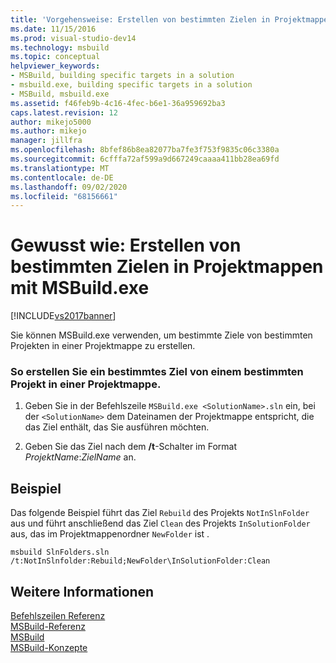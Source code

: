 ```yaml
---
title: 'Vorgehensweise: Erstellen von bestimmten Zielen in Projektmappen mit MSBuild.exe | Microsoft-Dokumentation'
ms.date: 11/15/2016
ms.prod: visual-studio-dev14
ms.technology: msbuild
ms.topic: conceptual
helpviewer_keywords:
- MSBuild, building specific targets in a solution
- msbuild.exe, building specific targets in a solution
- MSBuild, msbuild.exe
ms.assetid: f46feb9b-4c16-4fec-b6e1-36a959692ba3
caps.latest.revision: 12
author: mikejo5000
ms.author: mikejo
manager: jillfra
ms.openlocfilehash: 8bfef86b8ea82077ba7fe3f753f9835c06c3380a
ms.sourcegitcommit: 6cfffa72af599a9d667249caaaa411bb28ea69fd
ms.translationtype: MT
ms.contentlocale: de-DE
ms.lasthandoff: 09/02/2020
ms.locfileid: "68156661"
---
```

# <a name="how-to-build-specific-targets-in-solutions-by-using-msbuildexe"></a>Gewusst wie: Erstellen von bestimmten Zielen in Projektmappen mit MSBuild.exe
[!INCLUDE[vs2017banner](../includes/vs2017banner.md)]

Sie können MSBuild.exe verwenden, um bestimmte Ziele von bestimmten Projekten in einer Projektmappe zu erstellen.  
  
### <a name="to-build-a-specific-target-of-a-specific-project-in-a-solution"></a>So erstellen Sie ein bestimmtes Ziel von einem bestimmten Projekt in einer Projektmappe.  
  
1. Geben Sie in der Befehlszeile `MSBuild.exe <SolutionName>.sln` ein, bei der `<SolutionName>` dem Dateinamen der Projektmappe entspricht, die das Ziel enthält, das Sie ausführen möchten.  
  
2. Geben Sie das Ziel nach dem **/t**-Schalter im Format *ProjektName*:*ZielName* an.  
  
## <a name="example"></a>Beispiel  
 Das folgende Beispiel führt das Ziel `Rebuild` des Projekts `NotInSlnFolder` aus und führt anschließend das Ziel `Clean` des Projekts `InSolutionFolder` aus, das im Projektmappenordner `NewFolder` ist .  
  
```  
msbuild SlnFolders.sln /t:NotInSlnfolder:Rebuild;NewFolder\InSolutionFolder:Clean  
```  
  
## <a name="see-also"></a>Weitere Informationen  
 [Befehlszeilen Referenz](../msbuild/msbuild-command-line-reference.md)   
 [MSBuild-Referenz](../msbuild/msbuild-reference.md)   
 [MSBuild](msbuild.md)  
 [MSBuild-Konzepte](../msbuild/msbuild-concepts.md)
